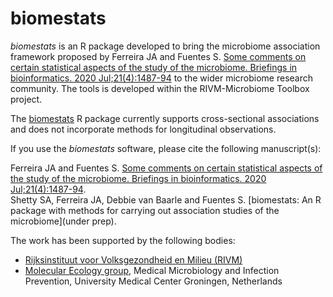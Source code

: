 
# biomestats #

_biomestats_ is an R package developed to bring the microbiome association framework proposed by Ferreira JA and Fuentes S. [Some comments on certain statistical aspects of the study of the microbiome. Briefings in bioinformatics. 2020 Jul;21(4):1487-94](https://doi.org/10.1093/bib/bbz077) to the wider microbiome research community. The tools is developed within the RIVM-Microbiome Toolbox project.    

The [biomestats](https://github.com/microsud/biomestats) R package currently supports cross-sectional associations and does not incorporate methods for longitudinal observations. 

If you use the _biomestats_ software, please cite the following manuscript(s): 

Ferreira JA and Fuentes S. [Some comments on certain statistical aspects of the study of the microbiome. Briefings in bioinformatics. 2020 Jul;21(4):1487-94](https://doi.org/10.1093/bib/bbz077).   
Shetty SA, Ferreira JA, Debbie van Baarle and Fuentes S. [biomestats: An R package with methods for carrying out association studies of the microbiome](under prep).   

The work has been supported by the following bodies:   

  * [Rijksinstituut voor Volksgezondheid en Milieu (RIVM)](https://www.rivm.nl/)   
  * [Molecular Ecology group](http://www.mib.wur.nl/UK/), Medical Microbiology and Infection Prevention, University Medical Center Groningen, Netherlands   



